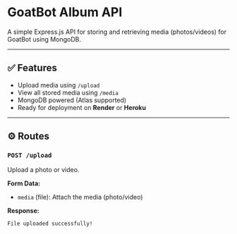 # GoatBot Album API

A simple Express.js API for storing and retrieving media (photos/videos) for GoatBot using MongoDB.

---

## ✅ Features
- Upload media using `/upload`
- View all stored media using `/media`
- MongoDB powered (Atlas supported)
- Ready for deployment on **Render** or **Heroku**

---

## ⚙️ Routes

### `POST /upload`
Upload a photo or video.

**Form Data:**
- `media` (file): Attach the media (photo/video)

**Response:**
```text
File uploaded successfully!

